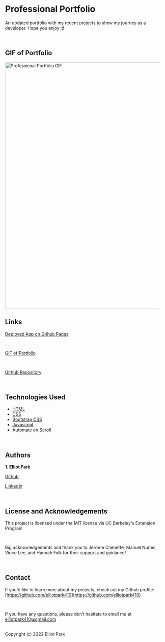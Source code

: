 # Professional Portfolio
An updated portfolio with my recent projects to show my journey as a developer. Hope you enjoy it!


<br>


## GIF of Portfolio

<img src="Images\Professional Portfolio .gif" title="Professional Portfolio GIF" width = 800px>

<br>


## Links


[Deployed App on Github Pages](https://elliotpark410.github.io/Professional-Portfolio-v3/)

<br>

[GIF of Portfolio](https://drive.google.com/file/d/1pQjKxEGZKyX-_fdghjZWsGpljqG6M2qb/view)

<br>

[Github Repository](https://github.com/elliotpark410/Professional-Portfolio-v3)

<br>


<!-- ## Table of Contents
  * [Getting Started](#getting-started)
  * [Installation](#installation)
  * [Technologies Used](#technologies-used)
  * [Contribution Guidelines](#contribution-guidelines)
  * [Cloning Guidelines](#cloning-guidelines)
  * [Screenshot](#screenshot)
  * [Code Snippets](#code-snippets)
  * [Learning Points](#learning-points)
  * [Authors](#authors)
  * [License and Acknowledgements](#license-and-acknowledgements)
  * [Contact](#Contact)

<br>


## Getting Started

To begin the application, use the following in command line:

`
nodemon index.js
`
<br>


## Installation

To run this application, you will need Node and other dependencies: 

1. You will need to install Node.js. Here is a link below:

[Download Node](https://nodejs.org/en/download/)

<br>

2. Once you have downloaded Node.js, you will want to download node package manager (npm). In command line, you can enter:

`npm install -g npm
`

<br>

3. Next, install all the dependencies in the package.json. In command line, you can enter:

`npm install 
`

4. Additionally, you can download MongoDB database to store and access data:

[Download MongoDB](https://www.mongodb.com/try/download/community)

<br>


5. Lastly, you will need to download Insomnia for testing API routes:

[Download Insomnia](https://insomnia.rest/download)

<br>


## Prerequisites
Requires node.js, npm inquirer, and npm jest (optional)

<br>


## Test-Instructions

To test the API, I recommend downloading [Insomnia's API Platform](https://insomnia.rest/) and enter the following in Insomnia's URL:

>GET http://localhost:3000/api/notes

<br>

>POST http://localhost:3000/api/notes

Example POST body: 
```bash
{
  "title":"Notes Title",
  "text":"notes text content"
}
```
*id is automatically generated so you do not need to enter id

<br>
<br>

>DELETE http://localhost:3000/api/notes/:id

<br>

Example DELETE: The API request below will delete note with id = "1"
>DELETE http://localhost:3000/api/notes/1

<br> -->


## Technologies Used

* [HTML](https://developer.mozilla.org/en-US/docs/Web/HTML)
* [CSS](https://developer.mozilla.org/en-US/docs/Web/CSS)
* [Bootstrap CSS](https://getbootstrap.com/docs/3.4/css/)
* [Javascript](https://developer.mozilla.org/en-US/docs/Web/JavaScript)
* [Automate on Scroll](https://michalsnik.github.io/aos/)

<!-- * [Node.js](https://nodejs.org/en/) 
* [Express](https://www.npmjs.com/package/express) 
* [Mongoose ODM](https://www.npmjs.com/package/mongoose) 
* [MongoDB](https://www.mongodb.com/try/download/community)
* [Insomnia](https://insomnia.rest/download) -->


<br>


<!-- ## Contribution Guidelines
To contribute, please follow these steps:

1. Fork this repository.
2. Create a branch: `git checkout -b <branch_name>`.
3. Make your changes and commit them: `git commit -m '<commit_message>'`
4. Push to the original branch: `git push origin <project_name>/<location>`
5. Create the pull request.

Alternatively see the GitHub documentation on [creating a pull request](https://help.github.com/en/github/collaborating-with-issues-and-pull-requests/creating-a-pull-request).

<br>


## Cloning Guidelines

To install this code, please use [Github's guidlines to clone the repository](https://docs.github.com/en/repositories/creating-and-managing-repositories/cloning-a-repository)

<br>

Github repository:
>https://github.com/elliotpark410/Social-Network-API

<br>


## Screenshot

Insomnia: Get Route request to retrieve All Users with Thoughts and Reactions
<img src="Images\Insomnia - My Collection – Get All Users.png" title="All Users with Thoughts and Reactions screenshot" width = 800px>

<br>
<br>


## Code Snippets

This code snippet shows how you can use Express routes and Mongoose ORM to create controllers for a Reactions (i.e. comments) delete route

* findOneAndUpdate() function in Mongoose finds the first document that matches a given filter, applies an update, and returns the document 

* The filter we give findOneAndUpdate is "{_id: req.params.thoughtId}". For this app, the user includes the req.params.thoughtId in the URL

* $pull operator is used to remove all instances of a value from an existing array. In this case, we are going into a nested object to retrieve "req.params.reactionId"

* {new: true} will have the findOneAndUpdate() function return the object after the update was applied. The default is to return the object before the update was applied

* You'll notice a "?" and the following line has a ":" which is a ternary oeprator and has the form of "condition ? value-if-true : value-if-false"

```
  deleteReaction(req, res) {
    Thought.findOneAndUpdate(
      { _id: req.params.thoughtId },
      { $pull: { reactions: { reactionId: req.params.reactionId } } },
      {new: true})
      .then((thoughtData) =>
        !thoughtData
          ? res.status(404).json({ message: 'No thought found with that ID.' })
          : res.json(thoughtData)
      )
      .catch((err) => res.status(500).json(err));
  },
```

 <br>


## Learning Points

* How to use Mongoose ODM

* How to connect to MongoDB

* How to create NoSQL schemas and models 

* How to create REST API routes with Express

* How to use Insomnia for testing API routes


<br> -->


## Authors
 **1. Elliot Park** 

[Github](https://github.com/elliotpark410)
<br>

[LinkedIn](https://www.linkedin.com/in/elliot-park/)

<br>


## License and Acknowledgements

This project is licensed under the MIT license via UC Berkeley's Extension Program

<br>

Big acknowledgements and thank you to Jerome Chenette, Manuel Nunes, Vince Lee, and Hannah Folk for their support and guidance!

<br>


## Contact
If you'd like to learn more about my projects, check out my Github profile: [https://github.com/elliotpark410](https://github.com/elliotpark410)

<br>

If you have any questions, please don't hesitate to email me at [elliotpark410@gmail.com](mailto:elliotpark410@gmail.com)

<br>
Copyright (c) 2022 Elliot Park



 
  

 



 



